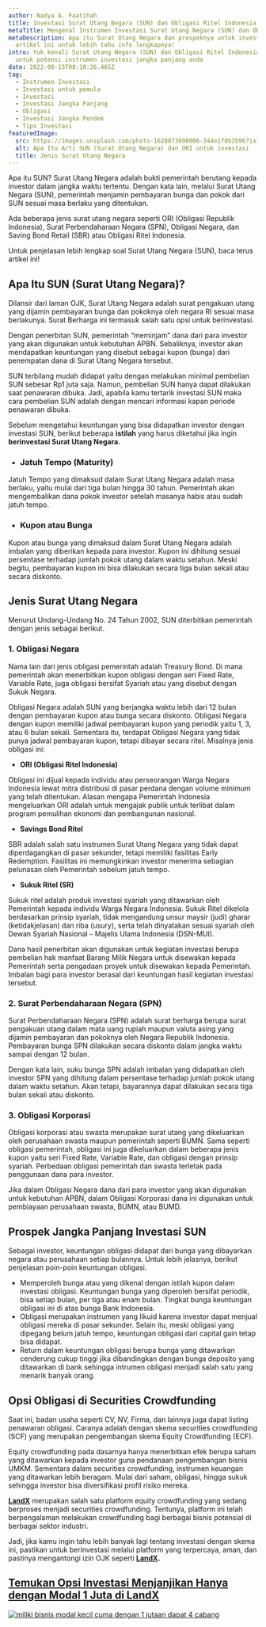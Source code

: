 ```yaml
---
author: Nadya A. Faatihah
title: Investasi Surat Utang Negara (SUN) dan Obligasi Ritel Indonesia (ORI)
metaTitle: Mengenal Instrumen Investasi Surat Utang Negara (SUN) dan ORI
metaDescription: Apa itu Surat Utang Negara dan prospeknya untuk investasi? Baca
  artikel ini untuk lebih tahu info lengkapnya!
intro: Yuk kenali Surat Utang Negara (SUN) dan Obligasi Ritel Indonesia (ORI)
  untuk potensi instrumen investasi jangka panjang anda
date: 2022-08-15T08:10:26.465Z
tag:
  - Instrumen Investasi
  - Investasi untuk pemula
  - Investasi
  - Investasi Jangka Panjang
  - Obligasi
  - Investasi Jangka Pendek
  - Tips Investasi
featuredImage:
  src: https://images.unsplash.com/photo-1628873690006-344e1f0b2b96?ixlib=rb-1.2.1&ixid=MnwxMjA3fDB8MHxwaG90by1wYWdlfHx8fGVufDB8fHx8&auto=format&fit=crop&w=870&q=80
  alt: Apa Itu Arti SUN (Surat Utang Negara) dan ORI untuk investasi
  title: Jenis Surat Utang Negara
---
```

Apa itu SUN? Surat Utang Negara adalah bukti pemerintah berutang kepada investor dalam jangka waktu tertentu. Dengan kata lain, melalui Surat Utang Negara (SUN), pemerintah menjamin pembayaran bunga dan pokok dari SUN sesuai masa berlaku yang ditentukan. 

Ada beberapa jenis surat utang negara seperti ORI (Obligasi Republik Indonesia), Surat Perbendaharaan Negara (SPN), Obligasi Negara, dan Saving Bond Retail (SBR) atau Obligasi Ritel Indonesia.

Untuk penjelasan lebih lengkap soal Surat Utang Negara (SUN), baca terus artikel ini!

## Apa Itu SUN (Surat Utang Negara)?

Dilansir dari laman OJK, Surat Utang Negara adalah surat pengakuan utang yang dijamin pembayaran bunga dan pokoknya oleh negara RI sesuai masa berlakunya. Surat Berharga ini termasuk salah satu opsi untuk berinvestasi. 

Dengan penerbitan SUN, pemerintah “meminjam” dana dari para investor yang akan digunakan untuk kebutuhan APBN. Sebaliknya, investor akan mendapatkan keuntungan yang disebut sebagai kupon (bunga) dari penempatan dana di Surat Utang Negara tersebut. 

SUN terbilang mudah didapat yaitu dengan melakukan minimal pembelian SUN sebesar Rp1 juta saja. Namun, pembelian SUN hanya dapat dilakukan saat penawaran dibuka. Jadi, apabila kamu tertarik investasi SUN maka cara pembelian SUN adalah dengan mencari informasi kapan periode penawaran dibuka.

Sebelum mengetahui keuntungan yang bisa didapatkan investor dengan investasi SUN, berikut beberapa **istilah** yang harus diketahui jika ingin **berinvestasi Surat Utang Negara.**

* ### **Jatuh Tempo (Mat**urity)

Jatuh Tempo yang dimaksud dalam Surat Utang Negara adalah masa berlaku, yaitu mulai dari tiga bulan hingga 30 tahun. Pemerintah akan mengembalikan dana pokok investor setelah masanya habis atau sudah jatuh tempo.

* ### Kupon atau Bunga 

Kupon atau bunga yang dimaksud dalam Surat Utang Negara adalah imbalan yang diberikan kepada para investor. Kupon ini dihitung sesuai persentase terhadap jumlah pokok utang dalam waktu setahun. Meski begitu, pembayaran kupon ini bisa dilakukan secara tiga bulan sekali atau secara diskonto.

## Jenis Surat Utang Negara

Menurut Undang-Undang No. 24 Tahun 2002, SUN diterbitkan pemerintah dengan jenis sebagai berikut.

### 1. Obligasi Negara

Nama lain dari jenis obligasi pemerintah adalah Treasury Bond. Di mana pemerintah akan menerbitkan kupon obligasi dengan seri Fixed Rate, Variable Rate, juga obligasi bersifat Syariah atau yang disebut dengan Sukuk Negara. 

Obligasi Negara adalah SUN yang berjangka waktu lebih dari 12 bulan dengan pembayaran kupon atau bunga secara diskonto. Obligasi Negara dengan kupon memiliki jadwal pembayaran kupon yang periodik yaitu 1, 3, atau 6 bulan sekali. Sementara itu, terdapat Obligasi Negara yang tidak punya jadwal pembayaran kupon, tetapi dibayar secara ritel. Misalnya jenis obligasi ini:

* **ORI (Obligasi Ritel Indonesia)**

Obligasi ini dijual kepada individu atau perseorangan Warga Negara Indonesia lewat mitra distribusi di pasar perdana dengan volume minimum yang telah ditentukan. Alasan mengapa Pemerintah Indonesia mengeluarkan ORI adalah untuk mengajak publik untuk terlibat dalam program pemulihan ekonomi dan pembangunan nasional.

* **Savings Bond Ritel**

SBR adalah salah satu instrumen Surat Utang Negara yang tidak dapat diperdagangkan di pasar sekunder, tetapi memiliki fasilitas Early Redemption. Fasilitas ini memungkinkan investor menerima sebagian pelunasan oleh Pemerintah sebelum jatuh tempo.

* **Sukuk Ritel (SR)**

Sukuk ritel adalah produk investasi syariah yang ditawarkan oleh Pemerintah kepada individu Warga Negara Indonesia. Sukuk Ritel dikelola berdasarkan prinsip syariah, tidak mengandung unsur maysir (judi) gharar (ketidakjelasan) dan riba (usury), serta telah dinyatakan sesuai syariah oleh Dewan Syariah Nasional – Majelis Ulama Indonesia (DSN-MUI).

Dana hasil penerbitan akan digunakan untuk kegiatan investasi berupa pembelian hak manfaat Barang Milik Negara untuk disewakan kepada Pemerintah serta pengadaan proyek untuk disewakan kepada Pemerintah. Imbalan bagi para investor berasal dari keuntungan hasil kegiatan investasi tersebut.

### 2. Surat Perbendaharaan Negara (SPN)

Surat Perbendaharaan Negara (SPN) adalah surat berharga berupa surat pengakuan utang dalam mata uang rupiah maupun valuta asing yang dijamin pembayaran dan pokoknya oleh Negara Republik Indonesia. Pembayaran bunga SPN dilakukan secara diskonto dalam jangka waktu sampai dengan 12 bulan. 

Dengan kata lain, suku bunga SPN adalah imbalan yang didapatkan oleh investor SPN yang dihitung dalam persentase terhadap jumlah pokok utang dalam waktu setahun. Akan tetapi, bayarannya dapat dilakukan secara tiga bulan sekali atau diskonto.

### 3. Obligasi Korporasi

Obligasi korporasi atau swasta merupakan surat utang yang dikeluarkan oleh perusahaan swasta maupun pemerintah seperti BUMN. Sama seperti obligasi pemerintah, obligasi ini juga dikeluarkan dalam beberapa jenis kupon yaitu seri Fixed Rate, Variable Rate, dan obligasi dengan prinsip syariah. Perbedaan obligasi pemerintah dan swasta terletak pada penggunaan dana para investor. 

Jika dalam Obligasi Negara dana dari para investor yang akan digunakan untuk kebutuhan APBN, dalam Obligasi Korporasi dana ini digunakan untuk pembiayaan perusahaan swasta, BUMN, atau BUMD.

## Prospek Jangka Panjang Investasi SUN

Sebagai investor, keuntungan obligasi didapat dari bunga yang dibayarkan negara atau perusahaan setiap bulannya. Untuk lebih jelasnya, berikut penjelasan poin-poin keuntungan obligasi.

* Memperoleh bunga atau yang dikenal dengan istilah kupon dalam investasi obligasi. Keuntungan bunga yang diperoleh bersifat periodik, bisa setiap bulan, per tiga atau enam bulan. Tingkat bunga keuntungan obligasi ini di atas bunga Bank Indonesia. 
* Obligasi merupakan instrumen yang likuid karena investor dapat menjual obligasi mereka di pasar sekunder. Selain itu, meski obligasi yang dipegang belum jatuh tempo, keuntungan obligasi dari capital gain tetap bisa didapat. 
* Return dalam keuntungan obligasi berupa bunga yang ditawarkan cenderung cukup tinggi jika dibandingkan dengan bunga deposito yang ditawarkan di bank sehingga intrumen obligasi menjadi salah satu yang menarik banyak orang.

## Opsi Obligasi di Securities Crowdfunding

Saat ini, badan usaha seperti CV, NV, Firma, dan lainnya juga dapat listing penawaran obligasi. Caranya adalah dengan skema securities crowdfunding (SCF) yang merupakan pengembangan skema Equity Crowdfunding (ECF).

Equity crowdfunding pada dasarnya hanya menerbitkan efek berupa saham yang ditawarkan kepada investor guna pendanaan pengembangan bisnis UMKM. Sementara dalam securities crowdfunding, instrumen keuangan yang ditawarkan lebih beragam. Mulai dari saham, obligasi, hingga sukuk sehingga investor bisa diversifikasi profil risiko mereka.

**[LandX](https://landx.id/)** merupakan salah satu platform equity crowdfunding yang sedang berproses menjadi securities crowdfunding. Tentunya, platform ini telah berpengalaman melakukan crowdfunding bagi berbagai bisnis potensial di berbagai sektor industri.

Jadi, jika kamu ingin tahu lebih banyak lagi tentang investasi dengan skema ini, pastikan untuk berinvestasi melalui platform yang terpercaya, aman, dan pastinya mengantongi izin OJK seperti **[LandX](https://landx.id/).**

## [Temukan Opsi Investasi Menjanjikan Hanya dengan Modal 1 Juta di LandX](https://landx.id/?utm_source=Blog&utm_medium=organic+keyword&utm_campaign=blog&utm_id=Blog)

<!--StartFragment-->

[![miliki bisnis modal kecil cuma dengan 1 jutaan dapat 4 cabang ](https://accountgram-production.sfo2.cdn.digitaloceanspaces.com/landx_ghost/2021/11/jadi-owner-bisnis-hanya-1-jutaan-dengan-cuan-yang-sangat-menjanjikan.png)](https://landx.id/?utm_source=Blog&utm_medium=organic+keyword&utm_campaign=blog&utm_id=Blog)

<!--EndFragment-->